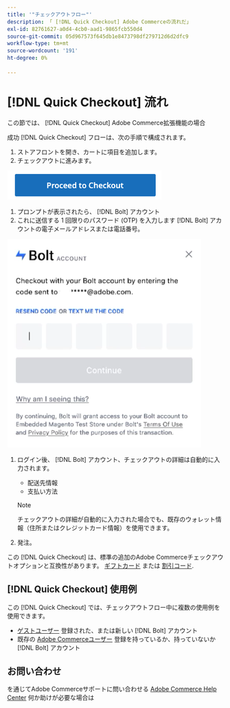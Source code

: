 ```yaml
---
title: '"チェックアウトフロー"'
description: 「 [!DNL Quick Checkout] Adobe Commerceの流れだ」
exl-id: 82761627-a0d4-4cb0-aad1-9865fcb550d4
source-git-commit: 05d967573f645db1e8473798df279712d6d2dfc9
workflow-type: tm+mt
source-wordcount: '191'
ht-degree: 0%

---
```


# [!DNL Quick Checkout] 流れ

この節では、 [!DNL Quick Checkout] Adobe Commerce拡張機能の場合

成功 [!DNL Quick Checkout] フローは、次の手順で構成されます。

1. ストアフロントを開き、カートに項目を追加します。
1. チェックアウトに進みます。

![チェックアウト](assets/proceed-checkout.png)

1. プロンプトが表示されたら、 [!DNL Bolt] アカウント
1. これに送信する 1 回限りのパスワード (OTP) を入力します [!DNL Bolt] アカウントの電子メールアドレスまたは電話番号。

![OTP ポップアップ](assets/pop-up.png)

1. ログイン後、 [!DNL Bolt] アカウント、チェックアウトの詳細は自動的に入力されます。

   - 配送先情報
   - 支払い方法

   >[!NOTE]
   >
   > チェックアウトの詳細が自動的に入力された場合でも、既存のウォレット情報（住所またはクレジットカード情報）を使用できます。

1. 発注。

この [!DNL Quick Checkout] は、標準の追加のAdobe Commerceチェックアウトオプションと互換性があります。 [ギフトカード](https://docs.magento.com/user-guide/catalog/product-gift-card.html) または [割引コード](https://docs.magento.com/user-guide/marketing/price-rules-cart-coupon.html).

## [!DNL Quick Checkout] 使用例

この [!DNL Quick Checkout] では、チェックアウトフロー中に複数の使用例を使用できます。

- [ゲストユーザー](../quick-checkout/checkout-bolt.md) 登録された、または新しい [!DNL Bolt] アカウント
- 既存の [Adobe Commerceユーザー](../quick-checkout/checkout-adobe-commerce.md) 登録を持っているか、持っていないか [!DNL Bolt] アカウント

## お問い合わせ

を通じてAdobe Commerceサポートに問い合わせる [Adobe Commerce Help Center](https://support.magento.com/hc/en-us/articles/360000913794-Adobe-Commerce-Help-Center-User-Guide) 何か助けが必要な場合は

